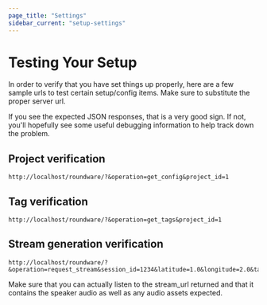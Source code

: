 ```yaml
---
page_title: "Settings"
sidebar_current: "setup-settings"
---
```



# Testing Your Setup

In order to verify that you have set things up properly, here are a few sample urls to test certain setup/config items.  Make sure to substitute the proper server url.

If you see the expected JSON responses, that is a very good sign.  If not, you'll hopefully see some useful debugging information to help track down the problem.

## Project verification

```
http://localhost/roundware/?&operation=get_config&project_id=1
```

## Tag verification

```
http://localhost/roundware/?&operation=get_tags&project_id=1
```

## Stream generation verification

```
http://localhost/roundware/?&operation=request_stream&session_id=1234&latitude=1.0&longitude=2.0&tags=1,2,3
```
Make sure that you can actually listen to the stream_url returned and that it contains the speaker audio as well as any audio assets expected.